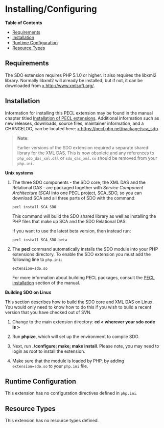 Installing/Configuring
======================

**Table of Contents**

-   [Requirements](/sdo/setup.html#Requirements)
-   [Installation](/sdo/setup.html#Installation)
-   [Runtime Configuration](/sdo/setup.html#Runtime%20Configuration)
-   [Resource Types](/sdo/setup.html#Resource%20Types)

Requirements
------------

The SDO extension requires PHP 5.1.0 or higher. It also requires the
libxml2 library. Normally libxml2 will already be installed, but if not,
it can be downloaded from
<a href="http://www.xmlsoft.org/" class="link external">» http://www.xmlsoft.org/</a>.

Installation
------------

Information for installing this PECL extension may be found in the
manual chapter titled
<a href="/install/pecl.html" class="link">Installation of PECL extensions</a>.
Additional information such as new releases, downloads, source files,
maintainer information, and a CHANGELOG, can be located here:
<a href="https://pecl.php.net/package/sca_sdo" class="link external">» https://pecl.php.net/package/sca_sdo</a>.

> **Note**:
>
> Earlier versions of the SDO extension required a separate shared
> library for the XML DAS. This is now obsolete and any references to
> `php_sdo_das_xml.dll` or `sdo_das_xml.so` should be removed from your
> `php.ini`.

**Unix systems**

1.  The three SDO components - the SDO core, the XML DAS and the
    Relational DAS - are packaged together with *Service Component
    Architecture (SCA)* into one PECL project, SCA\_SDO, so you can
    download SCA and all three parts of SDO with the command:

        pecl install SCA_SDO

    This command will build the SDO shared library as well as installing
    the PHP files that make up SCA and the SDO Relational DAS.

    If you want to use the latest beta version, then instead run:

        pecl install SCA_SDO-beta

2.  The **pecl** command automatically installs the SDO module into your
    PHP extensions directory. To enable the SDO extension you must add
    the following line to `php.ini`:

        extension=sdo.so

    For more information about building PECL packages, consult the
    <a href="/install/pecl.html" class="link">PECL installation</a>
    section of the manual.

**Building SDO on Linux**

This section describes how to build the SDO core and XML DAS on Linux.
You would only need to know how to do this if you wish to build a recent
version that you have checked out of SVN.

1.  Change to the main extension directory: **cd \< wherever your sdo
    code is \>**

2.  Run **phpize**, which will set up the environment to compile SDO.

3.  Next, run **./configure; make; make install**. Please note, you may
    need to login as root to install the extension.

4.  Make sure that the module is loaded by PHP, by adding
    `extension=sdo.so` to your `php.ini` file.

Runtime Configuration
---------------------

This extension has no configuration directives defined in `php.ini`.

Resource Types
--------------

This extension has no resource types defined.
